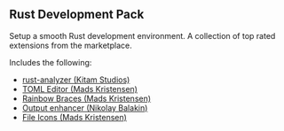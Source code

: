 ## Rust Development Pack

Setup a smooth Rust development environment. A collection of top rated extensions from the marketplace.

Includes the following:
- [rust-analyzer (Kitam Studios)](https://marketplace.visualstudio.com/items?itemName=kitamstudios.RustAnalyzer)
- [TOML Editor (Mads Kristensen)](https://marketplace.visualstudio.com/items?itemName=MadsKristensen.TomlEditor)
- [Rainbow Braces (Mads Kristensen)](https://marketplace.visualstudio.com/items?itemName=MadsKristensen.RainbowBraces)
- [Output enhancer (Nikolay Balakin)](https://marketplace.visualstudio.com/items?itemName=NikolayBalakin.Outputenhancer)
- [File Icons (Mads Kristensen)](https://marketplace.visualstudio.com/items?itemName=MadsKristensen.FileIcons)
